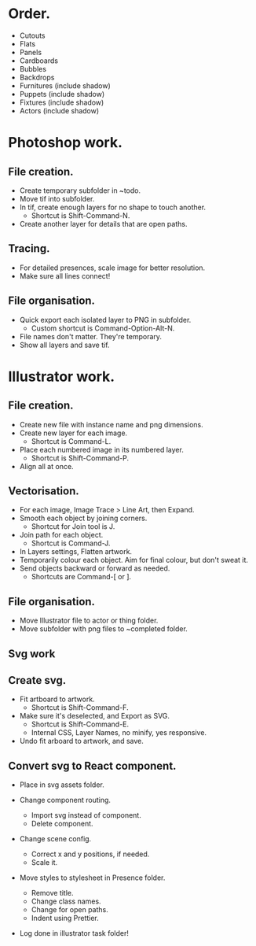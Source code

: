 # Order.
* Cutouts
* Flats
* Panels
* Cardboards
* Bubbles
* Backdrops
* Furnitures (include shadow)
* Puppets (include shadow)
* Fixtures (include shadow)
* Actors (include shadow)

# Photoshop work.

## File creation.
* Create temporary subfolder in ~todo.
* Move tif into subfolder.
* In tif, create enough layers for no shape to touch another.
    * Shortcut is Shift-Command-N.
* Create another layer for details that are open paths.

## Tracing.
* For detailed presences, scale image for better resolution.
* Make sure all lines connect!

## File organisation.
* Quick export each isolated layer to PNG in subfolder.
    * Custom shortcut is Command-Option-Alt-N.
* File names don't matter. They're temporary.
* Show all layers and save tif.

# Illustrator work.

## File creation.
* Create new file with instance name and png dimensions.
* Create new layer for each image.
    * Shortcut is Command-L.
* Place each numbered image in its numbered layer.
    * Shortcut is Shift-Command-P.
* Align all at once.

## Vectorisation.
* For each image, Image Trace > Line Art, then Expand.
* Smooth each object by joining corners.
    * Shortcut for Join tool is J.
* Join path for each object.
    * Shortcut is Command-J.
* In Layers settings, Flatten artwork.
* Temporarily colour each object. Aim for final colour, but don't sweat it.
* Send objects backward or forward as needed.
    * Shortcuts are Command-[ or ].

## File organisation.
* Move Illustrator file to actor or thing folder.
* Move subfolder with png files to ~completed folder.

## Svg work

## Create svg.
* Fit artboard to artwork.
    * Shortcut is Shift-Command-F.
* Make sure it's deselected, and Export as SVG.
    * Shortcut is Shift-Command-E.
    * Internal CSS, Layer Names, no minify, yes responsive.
* Undo fit arboard to artwork, and save.

## Convert svg to React component.
* Place in svg assets folder.
* Change component routing.
    * Import svg instead of component.
    * Delete component.
* Change scene config.
    * Correct x and y positions, if needed.
    * Scale it.
* Move styles to stylesheet in Presence folder.
    * Remove title.
    * Change class names.
    * Change for open paths.
    * Indent using Prettier.

* Log done in illustrator task folder!